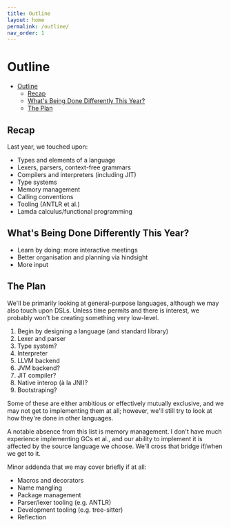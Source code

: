 ```yaml
---
title: Outline
layout: home
permalink: /outline/
nav_order: 1
---
```


# Outline

- [Outline](#outline)
  - [Recap](#recap)
  - [What's Being Done Differently This Year?](#whats-being-done-differently-this-year)
  - [The Plan](#the-plan)

## Recap

Last year, we touched upon:

- Types and elements of a language
- Lexers, parsers, context-free grammars
- Compilers and interpreters (including JIT)
- Type systems
- Memory management
- Calling conventions
- Tooling (ANTLR et al.)
- Lamda calculus/functional programming

## What's Being Done Differently This Year?

- Learn by doing: more interactive meetings
- Better organisation and planning via hindsight
- More input

## The Plan

We'll be primarily looking at general-purpose languages, although we may also touch upon DSLs. Unless time permits and there is interest, we probably won't be creating something very low-level.

1. Begin by designing a language (and standard library)
2. Lexer and parser
3. Type system?
4. Interpreter
5. LLVM backend
6. JVM backend?
7. JIT compiler?
8. Native interop (à la JNI)?
9. Bootstraping?

Some of these are either ambitious or effectively mutually exclusive, and we may not get to implementing them at all; however, we'll still try to look at how they're done in other languages.

A notable absence from this list is memory management. I don't have much experience implementing GCs et al., and our ability to implement it is affected by the source language we choose. We'll cross that bridge if/when we get to it.

Minor addenda that we may cover briefly if at all:

- Macros and decorators
- Name mangling
- Package management
- Parser/lexer tooling (e.g. ANTLR)
- Development tooling (e.g. tree-sitter)
- Reflection
